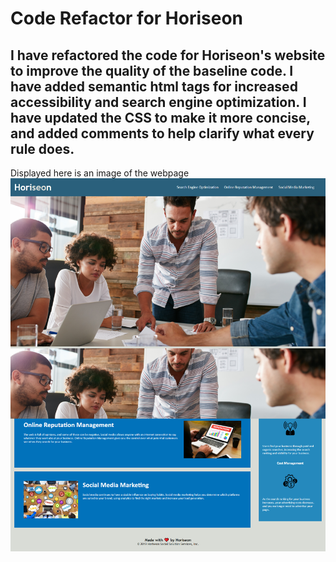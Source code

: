 # Code Refactor for Horiseon
## I have refactored the code for Horiseon's website to improve the quality of the baseline code.  I have added semantic html tags for increased accessibility and search engine optimization.  I have updated the CSS to make it more concise, and added comments to help clarify what every rule does.
Displayed here is an image of the webpage
![The Horiseon webpage includes a navigation bar, a header image, and cards with text and images at the bottom of the page.](./assets\images\WebpageScreenshot.png)

